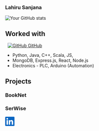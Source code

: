 ### Lahiru Sanjana
![Your GitHub stats](https://github-readme-stats.vercel.app/api?username=snowcodie&show_icons=true&count_private=true&theme=dark)

## Worked with

&nbsp;
[![GitHub](https://i.stack.imgur.com/tskMh.png) GitHub](https://github.com/)
- Python, Java, C++, Scala, JS, 
- MongoDB, Express.js, React, Node.js
- Electronics - PLC, Arduino (Automation) 

## Projects
### BookNet
### SerWise

<a href="https://www.linkedin.com/in/lahiru-sanjana-024aba28a/">
  <img src="https://github.com/snowcodie/snowcodie/blob/main/src/Vector.png" alt="GitHub Logo" width="30" height="30">
</a>
<!--
## Contact

- 

## Find Me Online

- [Include links to your personal website, LinkedIn, Twitter, and other relevant online profiles]
-->

---





<!--
**snowcodie/snowcodie** is a ✨ _special_ ✨ repository because its `README.md` (this file) appears on your GitHub profile.

Here are some ideas to get you started:

- 🔭 I’m currently working on ...
- 🌱 I’m currently learning ...
- 👯 I’m looking to collaborate on ...
- 🤔 I’m looking for help with ...
- 💬 Ask me about ...
- 📫 How to reach me: ...
- 😄 Pronouns: ...
- ⚡ Fun fact: ...
-->
